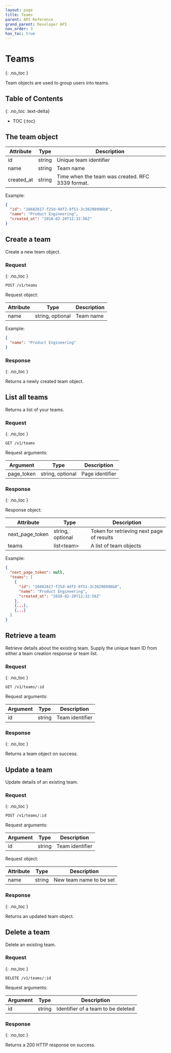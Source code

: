 ```yaml
---
layout: page
title: Teams
parent: API Reference
grand_parent: Developer API
nav_order: 3
has_toc: true
---
```


# Teams
{: .no_toc }

Team objects are used to group users into teams.

## Table of Contents
{: .no_toc .text-delta}

- TOC
{:toc}


## The team object

| Attribute | Type   | Description            |
|-----------|--------|------------------------|
| id        | string | Unique team identifier |
| name      | string | Team name              |
| created_at | string | Time when the team was created. RFC 3339 format. |

Example:

```json
{
  "id": "16682617-f25d-4df2-9f51-3c38298996b8",
  "name": "Product Engineering",
  "created_at": "2018-02-20T12:32:56Z"
}
```

## Create a team

Create a new team object.

### Request
{: .no_toc }

```
POST /v1/teams
```

Request object:

| Attribute | Type | Description |
|-----------|------|-------------|
| name | string, optional | Team name |

Example:

```json
{
  "name": "Product Engineering"
}
```

### Response
{: .no_toc }

Returns a newly created team object.

## List all teams

Returns a list of your teams.

### Request
{: .no_toc }

```
GET /v1/teams
```

Request arguments:

| Argument | Type |  Description |
|----------|------|--------------|
| page_token | string, optional | Page identifier |

### Response
{: .no_toc }

Response object:

| Attribute | Type | Description |
|-----------|------|-------------|
| next_page_token | string, optional | Token for retrieving next page of results |
| teams | list&lt;team&gt; | A list of team objects |

Example:

```json
{
  "next_page_token": null,
  "teams": [
    {
      "id": "16682617-f25d-4df2-9f51-3c38298996b8",
      "name": "Product Engineering",
      "created_at": "2018-02-20T12:32:56Z"
    },
    {...},
    {...}
  ]
}
```

## Retrieve a team

Retrieve details about the existing team. Supply the unique team ID from either
a team creation response or team list.

### Request
{: .no_toc }

```
GET /v1/teams/:id
```

Request arguments:

| Argument | Type |  Description |
|----------|------|--------------|
| id | string | Team identifier |

### Response
{: .no_toc }

Returns a team object on success.

## Update a team

Update details of an existing team.

### Request
{: .no_toc }


```
POST /v1/teams/:id
```

Request arguments:

| Argument | Type |  Description |
|----------|------|--------------|
| id | string | Team identifier |

Request object:

| Attribute | Type |  Description |
|----------|------|--------------|
| name | string | New team name to be set |

### Response
{: .no_toc }

Returns an updated team object.

## Delete a team

Delete an existing team.

### Request
{: .no_toc }

```
DELETE /v1/teams/:id
```

Request arguments:

| Argument | Type |  Description |
|----------|------|--------------|
| id | string | Identifier of a team to be deleted |

### Response
{: .no_toc }

Returns a 200 HTTP response on success.

